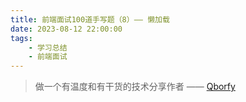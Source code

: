 ```yaml
---
title: 前端面试100道手写题（8）—— 懒加载
date: 2023-08-12 22:00:00
tags:
    - 学习总结
    - 前端面试
---
```


> 做一个有温度和有干货的技术分享作者 —— [Qborfy](https://qborfy.com)